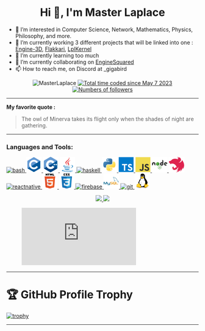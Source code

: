 <h1 align="center">Hi 👋, I'm Master Laplace</h1>

- 👀 I’m interested in Computer Science, Network, Mathematics, Physics, Philosophy, and more.
- 🔭 I’m currently working 3 different projects that will be linked into one : [Engine-3D](https://github.com/MasterLaplace/Engine-3D), [Flakkari](https://github.com/MasterLaplace/Flakkari), [LplKernel](https://github.com/MasterLaplace/LplKernel)
- 🌱 I’m currently learning too much
- 💞️ I’m currently collaborating on [EngineSquared](https://github.com/EngineSquared/EngineSquared)
- 📫 How to reach me, on Discord at _gigabird

<p align="center">
  <img src="https://komarev.com/ghpvc/?username=MasterLaplace&label=Profile%20views&color=0e75b6&style=flat" alt="MasterLaplace"/>
  <a href="https://wakatime.com/@475e3bd8-d187-42e2-80e1-ceda0de2f567"><img src="https://wakatime.com/badge/user/475e3bd8-d187-42e2-80e1-ceda0de2f567.svg" alt="Total time coded since May 7 2023" /></a>
  <a href="https://github.com/MasterLaplace"><img src="https://img.shields.io/github/followers/MasterLaplace?label=follow&style=social" alt="Numbers of followers" /></a>
</p>

---------------
**My favorite quote :**
> The owl of Minerva takes its flight only when the shades of night are gathering.

---------------

<h3 align="left">Languages and Tools:</h3>
<p align="left">
<a href="https://www.gnu.org/software/bash/" target="_blank" rel="noreferrer"> <img src="https://www.vectorlogo.zone/logos/gnu_bash/gnu_bash-icon.svg" alt="bash" width="40" height="40"/> </a>
<a href="https://www.cprogramming.com/" target="_blank" rel="noreferrer"> <img src="https://raw.githubusercontent.com/devicons/devicon/master/icons/c/c-original.svg" alt="c" width="40" height="40"/> </a>
<a href="https://www.w3schools.com/cpp/" target="_blank" rel="noreferrer"> <img src="https://raw.githubusercontent.com/devicons/devicon/master/icons/cplusplus/cplusplus-original.svg" alt="cplusplus" width="40" height="40"/> </a>
<a href="https://www.java.com" target="_blank" rel="noreferrer"> <img src="https://raw.githubusercontent.com/devicons/devicon/master/icons/java/java-original.svg" alt="java" width="40" height="40"/> </a>
<a href="https://www.haskell.org/" target="_blank" rel="noreferrer"> <img src="https://upload.wikimedia.org/wikipedia/commons/1/1c/Haskell-Logo.svg" alt="haskell" width="40" height="40"/> </a>
<a href="https://www.python.org" target="_blank" rel="noreferrer"> <img src="https://raw.githubusercontent.com/devicons/devicon/master/icons/python/python-original.svg" alt="python" width="40" height="40"/> </a>
<a href="https://www.typescriptlang.org/" target="_blank" rel="noreferrer"> <img src="https://raw.githubusercontent.com/devicons/devicon/master/icons/typescript/typescript-original.svg" alt="typescript" width="40" height="40"/> </a>
<a href="https://developer.mozilla.org/en-US/docs/Web/JavaScript" target="_blank" rel="noreferrer"> <img src="https://raw.githubusercontent.com/devicons/devicon/master/icons/javascript/javascript-original.svg" alt="javascript" width="40" height="40"/> </a>
<a href="https://nodejs.org" target="_blank" rel="noreferrer"> <img src="https://raw.githubusercontent.com/devicons/devicon/master/icons/nodejs/nodejs-original-wordmark.svg" alt="nodejs" width="40" height="40"/> </a>
<a href="https://nestjs.com/" target="_blank" rel="noreferrer"> <img src="https://raw.githubusercontent.com/devicons/devicon/master/icons/nestjs/nestjs-original.svg" alt="nestjs" width="40" height="40"/> </a>
<a href="https://reactnative.dev/" target="_blank" rel="noreferrer"> <img src="https://reactnative.dev/img/header_logo.svg" alt="reactnative" width="40" height="40"/> </a>
<a href="https://www.w3.org/html/" target="_blank" rel="noreferrer"> <img src="https://raw.githubusercontent.com/devicons/devicon/master/icons/html5/html5-original-wordmark.svg" alt="html5" width="40" height="40"/> </a>
<a href="https://www.w3schools.com/css/" target="_blank" rel="noreferrer"> <img src="https://raw.githubusercontent.com/devicons/devicon/master/icons/css3/css3-original-wordmark.svg" alt="css3" width="40" height="40"/> </a>
<a href="https://firebase.google.com/" target="_blank" rel="noreferrer"> <img src="https://www.vectorlogo.zone/logos/firebase/firebase-icon.svg" alt="firebase" width="40" height="40"/> </a>
<a href="https://www.mysql.com/" target="_blank" rel="noreferrer"> <img src="https://raw.githubusercontent.com/devicons/devicon/master/icons/mysql/mysql-original-wordmark.svg" alt="mysql" width="40" height="40"/> </a>
<a href="https://git-scm.com/" target="_blank" rel="noreferrer"> <img src="https://www.vectorlogo.zone/logos/git-scm/git-scm-icon.svg" alt="git" width="40" height="40"/> </a>
<a href="https://www.linux.org/" target="_blank" rel="noreferrer"> <img src="https://raw.githubusercontent.com/devicons/devicon/master/icons/linux/linux-original.svg" alt="linux" width="40" height="40"/> </a>
</p>

<p align="center">
  <a href="https://github.com/anuraghazra/github-readme-stats">
    <img src="https://github-readme-stats.vercel.app/api?username=MasterLaplace&theme=omni" />
  </a>
  <a href="https://github.com/anuraghazra/github-readme-stats">
    <img src="https://github-readme-stats.vercel.app/api/top-langs/?username=MasterLaplace&layout=compact&langs_count=10&theme=omni" />
  </a>
  <figure><embed src="https://wakatime.com/share/@MasterLaplace/1fa6fb27-c206-4f2d-82d4-57d543ce280f.svg"></embed></figure>
</p>

---------------
# 🏆 GitHub Profile Trophy
[![trophy](https://github-profile-trophy.vercel.app/?username=MasterLaplace&theme=juicyfresh&column=7&margin-w=15&margin-h=15)](https://github.com/ryo-ma/github-profile-trophy)

---------------

<!---
MasterLaplace/MasterLaplace is a ✨ special ✨ repository because its `README.md` (this file) appears on your GitHub profile.
You can click the Preview link to take a look at your changes.
--->
